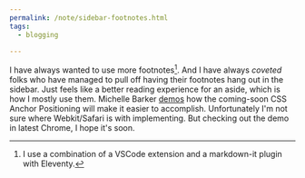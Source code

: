 ```yaml
---
permalink: /note/sidebar-footnotes.html
tags:
  - blogging

---
```

I have always wanted to use more footnotes[^1]. And I have always *coveted* folks who have managed to pull off having their footnotes hang out in the sidebar. Just feels like a better reading experience for an aside, which is how I mostly use them. Michelle Barker [demos](https://css-irl.info/another-anchor-positioning-demo-multiple-anchors/) how the coming-soon CSS Anchor Positioning will make it easier to accomplish. Unfortunately I'm not sure where Webkit/Safari is with implementing. But checking out the demo in latest Chrome, I hope it's soon.


[^1]: I use a combination of a VSCode extension and a markdown-it plugin with Eleventy.


<a class="u-bridgy-fed" href="https://fed.brid.gy/" hidden="from-humans"></a>
<a class="u-bridgy" href="https://brid.gy/publish/bluesky"></a>